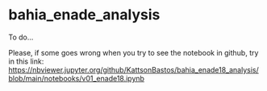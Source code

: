# bahia_enade_analysis

To do...

Please, if some goes wrong when you try to see the notebook in github, try in this link: https://nbviewer.jupyter.org/github/KattsonBastos/bahia_enade18_analysis/blob/main/notebooks/v01_enade18.ipynb